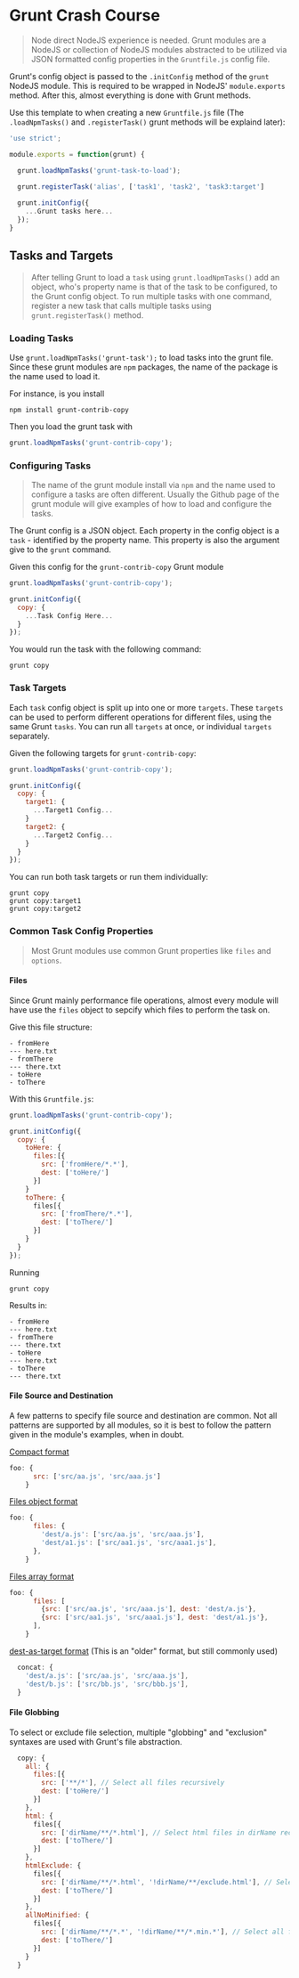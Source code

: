 # Grunt Crash Course

> Node direct NodeJS experience is needed. Grunt modules are a NodeJS or collection of NodeJS modules abstracted to be utilized via JSON formatted config properties in the `Gruntfile.js` config file.

Grunt's config object is passed to the `.initConfig` method of the `grunt` NodeJS module. This is required to be wrapped in NodeJS' `module.exports` method. After this, almost everything is done with Grunt methods.

Use this template to when creating a new `Gruntfile.js` file (The `.loadNpmTasks()` and `.registerTask()` grunt methods will be explaind later):
```javascript
'use strict';

module.exports = function(grunt) {

  grunt.loadNpmTasks('grunt-task-to-load');
  
  grunt.registerTask('alias', ['task1', 'task2', 'task3:target']

  grunt.initConfig({
    ...Grunt tasks here...
  });
}  
```

## Tasks and Targets

> After telling Grunt to load a `task` using `grunt.loadNpmTasks()` add an object, who's property name is that of the task to be configured, to the Grunt config object. To run multiple tasks with one command, register a new task that calls multiple tasks using `grunt.registerTask()` method.

### Loading Tasks

Use `grunt.loadNpmTasks('grunt-task');` to load tasks into the grunt file. Since these grunt modules are `npm` packages, the name of the package is the name used to load it.

For instance, is you install

```shell
npm install grunt-contrib-copy
```

Then you load the grunt task with

```javascript
grunt.loadNpmTasks('grunt-contrib-copy');
```

### Configuring Tasks

> The name of the grunt module install via `npm` and the name used to configure a tasks are often different. Usually the Github page of the grunt module will give examples of how to load and configure the tasks.

The Grunt config is a JSON object. Each property in the config object is a `task` - identified by the property name. This property is also the argument give to the `grunt` command.

Given this config for the `grunt-contrib-copy` Grunt module

```javascript
grunt.loadNpmTasks('grunt-contrib-copy');

grunt.initConfig({
  copy: {
    ...Task Config Here...
  }
});
```

You would run the task with the following command:
```shell
grunt copy
```

### Task Targets

Each `task` config object is split up into one or more `targets`. These `targets` can be used to perform different operations for different files, using the same Grunt `tasks`. You can run all `targets` at once, or individual `targets` separately.

Given the following targets for `grunt-contrib-copy`:

```javascript
grunt.loadNpmTasks('grunt-contrib-copy');

grunt.initConfig({
  copy: {
    target1: {
      ...Target1 Config...
    }
    target2: {
      ...Target2 Config...
    }
  }
});
```

You can run both task targets or run them individually:
```shell
grunt copy
grunt copy:target1
grunt copy:target2
```

### Common Task Config Properties

> Most Grunt modules use common Grunt properties like `files` and `options`.

#### Files

Since Grunt mainly performance file operations, almost every module will have use the `files` object to sepcify which files to perform the task on.

Give this file structure:
```
- fromHere
--- here.txt
- fromThere
--- there.txt
- toHere
- toThere
```

With this `Gruntfile.js`:

```javascript
grunt.loadNpmTasks('grunt-contrib-copy');

grunt.initConfig({
  copy: {
    toHere: {
      files:[{
        src: ['fromHere/*.*'],
        dest: ['toHere/']
      }]
    }
    toThere: {
      files[{
        src: ['fromThere/*.*'],
        dest: ['toThere/']
      }]
    }
  }
});
```
Running
```shell
grunt copy
```
Results in:
```
- fromHere
--- here.txt
- fromThere
--- there.txt
- toHere
--- here.txt
- toThere
--- there.txt
```

#### File Source and Destination

A few patterns to specify file source and destination are common. Not all patterns are supported by all modules, so it is best to follow the pattern given in the module's examples, when in doubt.

[Compact format](http://gruntjs.com/configuring-tasks#compact-format)
```javascript
foo: {
      src: ['src/aa.js', 'src/aaa.js']
    }
```
[Files object format](http://gruntjs.com/configuring-tasks#files-object-format)
```javascript
foo: {
      files: {
        'dest/a.js': ['src/aa.js', 'src/aaa.js'],
        'dest/a1.js': ['src/aa1.js', 'src/aaa1.js'],
      },
    }
```
[Files array format](http://gruntjs.com/configuring-tasks#files-array-format)
```javascript
foo: {
      files: [
        {src: ['src/aa.js', 'src/aaa.js'], dest: 'dest/a.js'},
        {src: ['src/aa1.js', 'src/aaa1.js'], dest: 'dest/a1.js'},
      ],
    }
```
[dest-as-target format](http://gruntjs.com/configuring-tasks#older-formats) (This is an "older" format, but still commonly used)
```javascript
  concat: {
    'dest/a.js': ['src/aa.js', 'src/aaa.js'],
    'dest/b.js': ['src/bb.js', 'src/bbb.js'],
  }
```

#### File Globbing

To select or exclude file selection, multiple "globbing" and "exclusion" syntaxes are used with Grunt's file abstraction.

```javascript
  copy: {
    all: {
      files:[{
        src: ['**/*'], // Select all files recursively
        dest: ['toHere/']
      }]
    },
    html: {
      files[{
        src: ['dirName/**/*.html'], // Select html files in dirName recursively
        dest: ['toThere/']
      }]
    },
    htmlExclude: {
      files[{
        src: ['dirName/**/*.html', '!dirName/**/exclude.html'], // Select html files in dirName recursively, except any named exclude.html
        dest: ['toThere/']
      }]
    },
    allNoMinified: {
      files[{
        src: ['dirName/**/*.*', '!dirName/**/*.min.*'], // Select all files in dirName recursively, except any with .min.* extension
        dest: ['toThere/']
      }]
    }
  }
```

